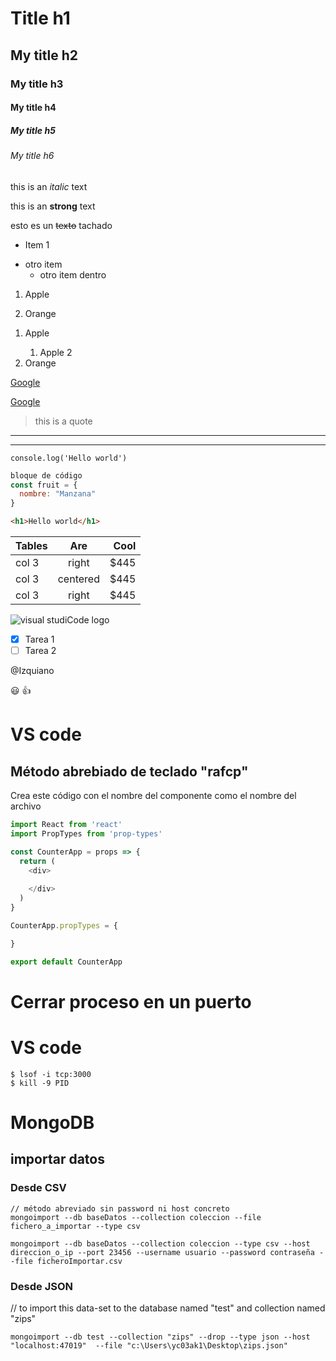 <!-- Headings -->

# Title h1
## My title h2
### My title h3
#### My title h4
##### My title h5
###### My title h6

<!-- decoraciones de texto -->

this is an *italic* text

this is an **strong** text

esto es un ~~texto~~ tachado

<!-- <ul> Se puede escrib¡ir html o con asteriscos -->
<ul>
<li>Item 1</li>
</ul>

* otro item
  * otro item dentro

1. Apple
  
2. Orange
<ol>
<li>Apple</li>
  <ol>
    <li>Apple 2</li>
  </ol>
<li>Orange</li>
</ol>


<!-- Enlaces -->
<a href="https://google.es">Google</a>

[Google](https://google.es "Custom title")


<!-- Citas -->
> this is a quote

<!-- Lineas -->
---
___

<!-- Código -->
`console.log('Hello world')`

```javascript
bloque de código
const fruit = {
  nombre: "Manzana"
}
```

```html
<h1>Hello world</h1>
```

<!-- Tablas -->
| Tables  | Are         | Cool  |
| -       | :-:         |    -: |
| col 3   | right       | $445  |
| col 3   | centered    | $445  |
| col 3   | right       | $445  |

<!-- Imágenes -->
![visual studiCode logo](https://user-images.githubusercontent.com/674621/71187801-14e60a80-2280-11ea-94c9-e56576f76baf.png "vscode logo")

<!-- GITHUB markdown -->

  <!-- Todo list -->

* [x] Tarea 1
* [ ] Tarea 2

<!-- Nombrer usuarios -->
@Izquiano

<!-- Lista de emojis -->
:smiley:
:+1:



# VS code

## Método abrebiado de teclado "rafcp"
Crea este código con el nombre del componente como el nombre del archivo

```javascript
import React from 'react'
import PropTypes from 'prop-types'

const CounterApp = props => {
  return (
    <div>
      
    </div>
  )
}

CounterApp.propTypes = {

}

export default CounterApp

```



# Cerrar proceso en un puerto
# VS code
```shell
$ lsof -i tcp:3000
$ kill -9 PID
```


# MongoDB
## importar datos
### Desde CSV

```shell
// método abreviado sin password ni host concreto
mongoimport --db baseDatos --collection coleccion --file fichero_a_importar --type csv

mongoimport --db baseDatos --collection coleccion --type csv --host direccion_o_ip --port 23456 --username usuario --password contraseña --file ficheroImportar.csv
```

### Desde JSON

// to import this data-set to the database named "test" and collection named "zips"
```shell
mongoimport --db test --collection "zips" --drop --type json --host "localhost:47019"  --file "c:\Users\yc03ak1\Desktop\zips.json"
```